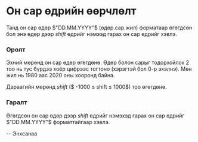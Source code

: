 Он сар өдрийн өөрчлөлт
======================
 
Танд он сар өдөр $"DD.MM.YYYY"$ (өдөр.сар.жил) форматаар өгөгдсөн бол энэ өдөр дээр $shift$ өдрийг нэмээд гарах он сар өдрийг хэвлэ.

### Оролт

Эхний мөрөнд он сар өдөр өгөгдөнө. Өдөр болон сарыг тодорхойлох 2 тоо нь тус бүрдээ хоёр цифрээс тогтоно (хэрэгтэй бол $0$-р эхэлнэ). Мөн жил нь $1980$ аас $2020$ оны хооронд байна.
 
Дараагийн мөрөнд $shift$ ($ -1000 ≤ shift ≤ 1000$) тоо өгөгдөнө.
 
### Гаралт

Өгөгдсөн он сар өдөр дээр $shift$ өдрийг нэмэхэд гарах он сар өдрийг $"DD.MM.YYYY"$ форматтайгаар хэвлэ.
 
-- Энхсанаа
